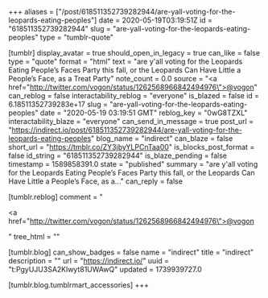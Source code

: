 +++
aliases = ["/post/618511352739282944/are-yall-voting-for-the-leopards-eating-peoples"]
date = 2020-05-19T03:19:51Z
id = "618511352739282944"
slug = "are-yall-voting-for-the-leopards-eating-peoples"
type = "tumblr-quote"

[tumblr]
display_avatar = true
should_open_in_legacy = true
can_like = false
type = "quote"
format = "html"
text = "are y'all voting for the Leopards Eating People&rsquo;s Faces Party this fall, or the Leopards Can Have Little a People&rsquo;s Face, as a Treat Party"
note_count = 0.0
source = "<a href=\"http://twitter.com/vogon/status/1262568966842494976\">@vogon</a>"
can_reblog = false
interactability_reblog = "everyone"
is_blazed = false
id = 6.18511352739283e+17
slug = "are-yall-voting-for-the-leopards-eating-peoples"
date = "2020-05-19 03:19:51 GMT"
reblog_key = "0wG8TZXL"
interactability_blaze = "everyone"
can_send_in_message = true
post_url = "https://indirect.io/post/618511352739282944/are-yall-voting-for-the-leopards-eating-peoples"
blog_name = "indirect"
can_blaze = false
short_url = "https://tmblr.co/ZY3jbyYLPCnTaa00"
is_blocks_post_format = false
id_string = "618511352739282944"
is_blaze_pending = false
timestamp = 1589858391.0
state = "published"
summary = "are y'all voting for the Leopards Eating People’s Faces Party this fall, or the Leopards Can Have Little a People’s Face, as a..."
can_reply = false

[tumblr.reblog]
comment = "<p><a href=\"http://twitter.com/vogon/status/1262568966842494976\">@vogon</a></p>"
tree_html = ""

[tumblr.blog]
can_show_badges = false
name = "indirect"
title = "indirect"
description = ""
url = "https://indirect.io/"
uuid = "t:PgyUJU3SA2Klwyt81UWAwQ"
updated = 1739939727.0

[tumblr.blog.tumblrmart_accessories]
+++
